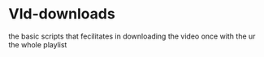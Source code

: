 # VId-downloads
the basic scripts that fecilitates in downloading the video once with the ur the whole playlist 

